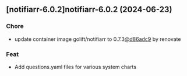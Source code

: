 

## [notifiarr-6.0.2]notifiarr-6.0.2 (2024-06-23)

### Chore



- update container image golift/notifiarr to 0.7.3[@d86adc9](https://github.com/d86adc9) by renovate

### Feat



- Add questions.yaml files for various system charts